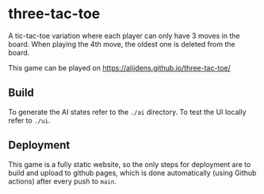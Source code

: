 # three-tac-toe
A tic-tac-toe variation where each player can only have 3 moves in the board. When playing the 4th move, the oldest one is deleted from the board.

This game can be played on https://alijdens.github.io/three-tac-toe/

## Build

To generate the AI states refer to the `./ai` directory. To test the UI locally refer to `./ui`.

## Deployment

This game is a fully static website, so the only steps for deployment are to build and upload to github pages, which is done automatically (using Github actions) after every push to `main`.
